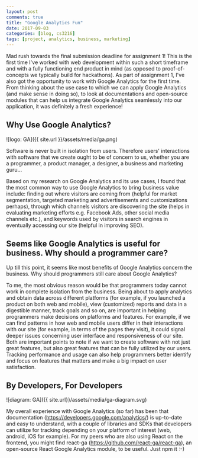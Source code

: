```yaml
---
layout: post
comments: true
title: "Google Analytics Fun"
date: 2017-09-03
categories: [blog, cs3216]
tags: [project, analytics, business, marketing]
---
```

Mad rush towards the final submission deadline for assignment 1! This is the first time I've worked with web development within such a short timeframe and with a fully functioning end product in mind (as opposed to proof-of-concepts we typically build for hackathons). As part of assignment 1, I've also got the opportunity to work with Google Analytics for the first time. From thinking about the use case to which we can apply Google Analytics (and make sense in doing so), to look at documentations and open-source modules that can help us integrate Google Analytics seamlessly into our application, it was definitely a fresh experience!

## Why Use Google Analytics?

![logo: GA]({{ site.url }}/assets/media/ga.png)

Software is never built in isolation from users. Therefore users' interactions with software that we create ought to be of concern to us, whether you are a programmer, a product manager, a designer, a business and marketing guru...

Based on my research on Google Analytics and its use cases, I found that the most common way to use Google Analytics to bring business value include: finding out where visitors are coming from (helpful for market segmentation, targeted marketing and advertisements and customizations perhaps), through which channels visitors are discovering the site (helps in evaluating marketing efforts e.g. Facebook Ads, other social media channels etc.), and keywords used by visitors in search engines in eventually accessing our site (helpful in improving SEO).

## Seems like Google Analytics is useful for business. Why should a programmer care?

Up till this point, it seems like most benefits of Google Analytics concern the business. Why should programmers still care about Google Analytics?

To me, the most obvious reason would be that programmers today cannot work in complete isolation from the business. Being about to apply analytics and obtain data across different platforms (for example, if you launched a product on both web and mobile), view (customized) reports and data in a digestible manner, track goals and so on, are important in helping programmers make decisions on platforms and features. For example, if we can find patterns in how web and mobile users differ in their interactions with our site (for example, in terms of the pages they visit), it could signal deeper issues concerning user interface and responsiveness of our site. Both are important points to note if we want to create software with not just great features, but also great features that can be fully utilized by our users. Tracking performance and usage can also help programmers better identify and focus on features that matters and make a big impact on user satisfaction.

## By Developers, For Developers

![diagram: GA]({{ site.url}}/assets/media/ga-diagram.svg)

My overall experience with Google Analytics (so far) has been that documentation (https://developers.google.com/analytics/) is up-to-date and easy to understand, with a couple of libraries and SDKs that developers can utilize for tracking depending on your platform of interest (web, android, iOS for example). For my peers who are also using React on the frontend, you might find react-ga (https://github.com/react-ga/react-ga), an open-source React Google Analytics module, to be useful. Just npm it :-)
